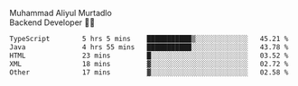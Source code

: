 Muhammad Aliyul Murtadlo
<br>
Backend Developer 👨‍💻
<br>
<!--START_SECTION:waka-->

```txt
TypeScript        5 hrs 5 mins    ███████████▒░░░░░░░░░░░░░   45.21 %
Java              4 hrs 55 mins   ███████████░░░░░░░░░░░░░░   43.78 %
HTML              23 mins         █░░░░░░░░░░░░░░░░░░░░░░░░   03.52 %
XML               18 mins         ▓░░░░░░░░░░░░░░░░░░░░░░░░   02.72 %
Other             17 mins         ▓░░░░░░░░░░░░░░░░░░░░░░░░   02.58 %
```

<!--END_SECTION:waka-->
